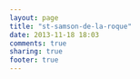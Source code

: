 ```yaml
---
layout: page
title: "st-samson-de-la-roque"
date: 2013-11-18 18:03
comments: true
sharing: true
footer: true
---
```

